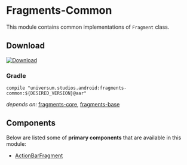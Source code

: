 Fragments-Common
===============

This module contains common implementations of `Fragment` class.

## Download ##
[![Download](https://api.bintray.com/packages/universum-studios/android/universum.studios.android%3Afragments/images/download.svg)](https://bintray.com/universum-studios/android/universum.studios.android%3Afragments/_latestVersion)

### Gradle ###

    compile "universum.studios.android:fragments-common:${DESIRED_VERSION}@aar"

_depends on:_
[fragments-core](https://github.com/universum-studios/android_fragments/tree/master/library-core),
[fragments-base](https://github.com/universum-studios/android_fragments/tree/master/library-base)

## Components ##

Below are listed some of **primary components** that are available in this module:

- [ActionBarFragment](https://github.com/universum-studios/android_fragments/tree/master/library-common/src/main/java/universum/studios/android/fragment/ActionBarFragment.java)
